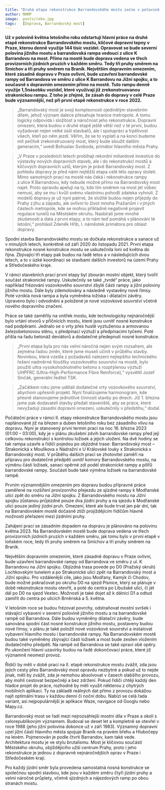 ```yaml
---
title: "Druhá etapa rekonstrukce Barrandovského mostu začne v polovině května"
author: MHMP
image:  posts/reko.jpg
tags:   [Doprava, Barrandovský most]
---
```


**Už v polovině května letošního roku odstartují hlavní práce na druhé etapě rekonstrukce Barrandovského mostu, klíčové dopravní tepny v Praze, kterou denně využije 144 tisíc vozidel. Opravovat se bude severní polovina jižního mostu a barrandovská rampa vedoucí z ulice K Barrandovu na most. Přímo na mostě bude doprava vedena ve třech provizorních jízdních pruzích v každém směru. Tedy tři pruhy směrem na Smíchov a tři pruhy směrem na Braník. Největším dopravním omezením, které zásadně dopravu v Praze ovlivní, bude uzavření barrandovské rampy od Barrandova ve směru z ulice K Barrandovu na Jižní spojku, a to současně s dopravním omezením přímo na mostě. Tuto rampu denně využije 1,5násobku vozidel, které využívají již zrekonstruovanou strakonickou rampu. Z toho je zřejmé, že zásah do dopravy v celé Praze bude významnější, než při první etapě rekonstrukce v roce 2022.**

> „Barrandovský most je svojí komplexností ojedinělým stavebním dílem, jehož význam dalece přesahuje hranice metropole. A tomu logicky odpovídá i složitost a náročnost jeho rekonstrukce. Dopravní omezení, která budou v druhé etapě ještě větší než v té první, budou vyžadovat nejen velké úsilí stavbařů, ale i spolupráci a trpělivost všech, kteří po něm jezdí. Věřím, že se to vyplatí a na konci budeme mít pečlivě zrekonstruovaný most, který bude sloužit dalším generacím,“ uvedl Bohuslav Svoboda, primátor hlavního města Prahy.

> „V Praze v posledních letech probíhají rekordní miliardové investice do výstavby nových dopravních staveb, ale i do rekonstrukcí mostů a klíčových dopravních uzlů, kterým je právě Barrandovský most. Z pohledu dopravy je před námi nejtěžší etapa celé této opravy století. Mimo samotných prací na mostě nás čeká i rekonstrukce rampy z ulice K Barrandovu, kdy nebude možné přímo na Barrandovský most najet. Proto opravdu apeluji na ty, kdo tím směrem na most jet vůbec nemusí, aby se mu i kvůli svému vlastnímu pohodlí zdaleka vyhnuli. Z modelů dopravy je už nyní patrné, že složité budou nejen příjezdy do Prahy z jihu a západu, ale ovlivní to život mnoha Pražanům i v jiných částech metropole, kde se mohou příkladně negativně projevit regulace tunelů na Městském okruhu.  Nasbírali jsme mnohé zkušenosti a data z první etapy, a to nám teď pomáhá v plánování té letošní,“ prohlásil Zdeněk Hřib, I. náměstek primátora pro oblast dopravy. 

Spodní stavba Barrandovského mostu se dočkala rekonstrukce a sanace už v minulých letech, konkrétně od září 2020 do listopadu 2021. První etapa rekonstrukce nosné konstrukce mostu se uskutečnila loni od května do října. Zbývající tři etapy pak budou na řadě letos a v následujících dvou letech, a to v úzké koordinaci se stavbami dalších investorů na území Prahy a Středočeského kraje.

V rámci stavebních prací první etapy byl zbourán mostní objekt, který tvořil součást strakonické rampy. Uskutečnily se také „tvrdé“ práce, jako například frézování vozovkového souvrství zbylé části rampy a jižní poloviny jižního mostu. Dále byly zdemolovány a následně vystavěny nové římsy. Poté vznikla nová rampa a byla vyměněna ložiska i dilatační závěry. Upraveno bylo i odvodnění a položené je nové vozovkové souvrství včetně nového dopravního značení.

Práce se také zaměřily na vnitřek mostu, kde technologicky nejnáročnější bylo vrtání otvorů v příčnících mostu, které jsou uvnitř nosné konstrukce nad podpěrami. Jednalo se o vrty přes hustě vyztuženou a armovanou železobetonovou stěnu, s předpínací výztuží a předpínacími tyčemi. Poté přišla na řadu betonáž deviátorů a dodatečné předepnutí nosné konstrukce.

> „První etapa byla pro nás velmi náročná nejen svým rozsahem, ale zejména řadou změn, které jsme museli učinit v průběhu stavby. Novinkou, která vzešla z požadavků nalezení nejlepšího technického řešení nadměrné tloušťky vozovkového souvrství na mostě, bylo použití ultra vysokohodnotného betonu s rozptýlenou výztuží UHPFRC (Ultra-High-Performance Fibre Reinforce),“ vysvětlil Jozef Sinčák, generální ředitel TSK.

> „Začátkem roku jsme udělali dodatečné vrty vozovkového souvrství, abychom upřesnili projekt. Nyní finalizujeme harmonogram, kde přesně stanovujeme jednotlivé činnosti stavby po dnech. Již 1. března jsme pak dodavateli stavby předali staveniště, aby se práce, které nevyžadují zásadní dopravní omezení, uskutečnily v předstihu,“ dodal.

Počáteční práce v rámci II. etapy rekonstrukce Barrandovského mostu jsou naplánované již na březen a duben letošního roku bez zásadního vlivu na dopravu. Nyní je stanovený první termín prací na noc 16. března 2023 (01:00 – 03:00), kdy je v plánu zkušební zdvih barrandovské rampy před její celkovou rekonstrukcí s kontrolou ložisek a jejich uložení. Na dvě hodiny se tak rampa uzavře a řidiči pojedou po objízdné trase: Barrandovský most – Strakonická x Moulíkova x Nádražní x U Královské louky x Strakonická x Barrandovský most.   V průběhu dalších prací se zhotovitel zaměří na přípravu pro dodatečné předpětí uvnitř komory Barrandovského mostu, na výměnu části ložisek, sanaci opěrné zdi podél strakonické rampy a pilířů barrandovské rampy. Součástí bude také výměna ložisek na barrandovské rampě.

Prvním významnějším omezením pro dopravu budou přípravné práce zaměřené na rozšíření provizorního přejezdu ze sjízdné rampy k Modřanské ulici zpět do směru na Jižní spojku. Z Barrandovského mostu na Jižní spojku zůstanou průjezdné pouze dva jízdní pruhy a na sjezdu k Modřanské ulici pouze jediný jízdní pruh. Omezení, které ale bude trvat jen pár dní, tak na Barrandovském mostě dočasně ztíží projíždějícím řidičům hlavně možnosti přeřazení mezi jízdními pruhy.

Zahájení prací se zásadním dopadem na dopravu je plánováno na polovinu května 2023. Na Barrandovském mostě bude doprava vedena ve třech provizorních jízdních pruzích v každém směru, jak tomu bylo v první etapě v loňském roce, tedy tři pruhy směrem na Smíchov a tři pruhy směrem na Braník.

Největším dopravním omezením, které zásadně dopravu v Praze ovlivní, bude uzavření barrandovské rampy od Barrandova ve směru z ul. K Barrandovu na Jižní spojku. Objízdná trasa povede po D0 (Pražský okruh) Lochkovským tunelem a po Strakonické ulici zpět na Barrandovský most a Jižní spojku. Pro vzdálenější cíle, jako jsou Modřany, Kamýk či Chodov, bude možné pokračovat po okruhu D0 na sjezd Písnice, který se plánuje v době rekonstrukce mostu otevřít, a poté do centra po Libušské ulici, či jet dál po D0 na sjezd Vestec. Možností je také dojet až k dálnici D1 a odtud zamířit do centra po ulicích Brněnská a 5. května. 

V letošním roce se budou frézovat povrchy, odstraňovat mostní svršek i stávající vybavení v severní polovině jižního mostu a na barrandovské rampě od Barrandova. Dále budou vyměněny dilatační závěry, bude sanována spodní část nosné konstrukce jižního mostu, postaveny budou nové římsy, v plánu je také položit nové vozovkové souvrství a instalovat vybavení hlavního mostu i barrandovské rampy. Na Barrandovském mostě budou také vyměněny zbývající části ložisek a most bude zesílen vložením dodatečného předpětí. Na rampě od Barrandova se také opraví obě opěry. Po ukončení hlavní uzavírky budou na řadě dokončovací práce, které již významně neomezí provoz.

Řidiči by měli v době prací na II. etapě rekonstrukce mostu zvážit, zda jsou jejich cesty přes Barrandovský most opravdu nezbytné a pokud už to nejde jinak, měli by zvážit, zda je nemohou absolvovat v časech slabšího provozu, aby mohli cestovat bezpečněji a bez zdržení. Pokud řidiči chtějí každý den hladce projet do práce, rozhodně by měli využít některou z chytrých mobilních aplikací. Ty na základě reálných dat přímo z provozu dokážou najít optimální trasu v každou denní či noční dobu. Nabízí se celá řada variant, asi nejpopulárnější je aplikace Waze, navigace od Googlu nebo Mapy.cz.

Barrandovský most se řadí mezi nejrozsáhlejší mostní díla v Praze a okolí s celorepublikovým významem. Budoval se deset let a kompletně se otevřel v roce 1988 (jeho jižní polovina dokonce už v září 1983). Významný dopravní uzel jižní části hlavního města spojuje Braník na pravém břehu a Hlubočepy na levém. Pojmenován je podle čtvrti Barrandov, kam také vede. Architektura mostu je ve stylu brutalismu. Most je klíčovou součástí Městského okruhu, objíždějícího užší centrum Prahy, proto i jeho rekonstrukce je jednou z dopravně nejnáročnějších oprav v Praze i Středočeském kraji.

Pro každý jízdní směr byla provedena samostatná nosná konstrukce se společnou spodní stavbou, kde jsou v každém směru čtyři jízdní pruhy a velmi náročné průplety, včetně sjízdných a nájezdových ramp po obou stranách mostu.
